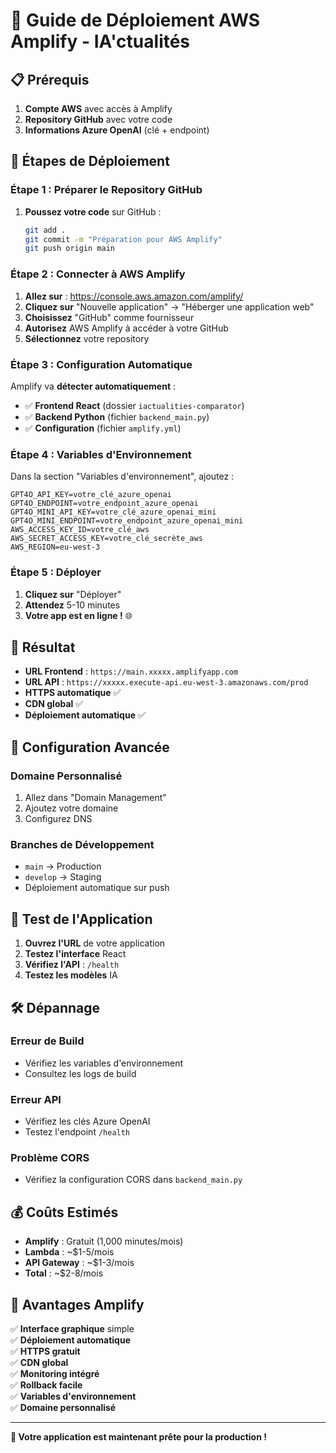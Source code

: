 # 🚀 Guide de Déploiement AWS Amplify - IA'ctualités

## 📋 **Prérequis**

1. **Compte AWS** avec accès à Amplify
2. **Repository GitHub** avec votre code
3. **Informations Azure OpenAI** (clé + endpoint)

## 🎯 **Étapes de Déploiement**

### **Étape 1 : Préparer le Repository GitHub**

1. **Poussez votre code** sur GitHub :
   ```bash
   git add .
   git commit -m "Préparation pour AWS Amplify"
   git push origin main
   ```

### **Étape 2 : Connecter à AWS Amplify**

1. **Allez sur** : https://console.aws.amazon.com/amplify/
2. **Cliquez sur** "Nouvelle application" → "Héberger une application web"
3. **Choisissez** "GitHub" comme fournisseur
4. **Autorisez** AWS Amplify à accéder à votre GitHub
5. **Sélectionnez** votre repository

### **Étape 3 : Configuration Automatique**

Amplify va **détecter automatiquement** :
- ✅ **Frontend React** (dossier `iactualities-comparator`)
- ✅ **Backend Python** (fichier `backend_main.py`)
- ✅ **Configuration** (fichier `amplify.yml`)

### **Étape 4 : Variables d'Environnement**

Dans la section "Variables d'environnement", ajoutez :

```
GPT4O_API_KEY=votre_clé_azure_openai
GPT4O_ENDPOINT=votre_endpoint_azure_openai
GPT4O_MINI_API_KEY=votre_clé_azure_openai_mini
GPT4O_MINI_ENDPOINT=votre_endpoint_azure_openai_mini
AWS_ACCESS_KEY_ID=votre_clé_aws
AWS_SECRET_ACCESS_KEY=votre_clé_secrète_aws
AWS_REGION=eu-west-3
```

### **Étape 5 : Déployer**

1. **Cliquez sur** "Déployer"
2. **Attendez** 5-10 minutes
3. **Votre app est en ligne !** 🌐

## 🎉 **Résultat**

- **URL Frontend** : `https://main.xxxxx.amplifyapp.com`
- **URL API** : `https://xxxxx.execute-api.eu-west-3.amazonaws.com/prod`
- **HTTPS automatique** ✅
- **CDN global** ✅
- **Déploiement automatique** ✅

## 🔧 **Configuration Avancée**

### **Domaine Personnalisé**
1. Allez dans "Domain Management"
2. Ajoutez votre domaine
3. Configurez DNS

### **Branches de Développement**
- `main` → Production
- `develop` → Staging
- Déploiement automatique sur push

## 📱 **Test de l'Application**

1. **Ouvrez l'URL** de votre application
2. **Testez l'interface** React
3. **Vérifiez l'API** : `/health`
4. **Testez les modèles** IA

## 🛠️ **Dépannage**

### **Erreur de Build**
- Vérifiez les variables d'environnement
- Consultez les logs de build

### **Erreur API**
- Vérifiez les clés Azure OpenAI
- Testez l'endpoint `/health`

### **Problème CORS**
- Vérifiez la configuration CORS dans `backend_main.py`

## 💰 **Coûts Estimés**

- **Amplify** : Gratuit (1,000 minutes/mois)
- **Lambda** : ~$1-5/mois
- **API Gateway** : ~$1-3/mois
- **Total** : ~$2-8/mois

## 🎯 **Avantages Amplify**

✅ **Interface graphique** simple  
✅ **Déploiement automatique**  
✅ **HTTPS gratuit**  
✅ **CDN global**  
✅ **Monitoring intégré**  
✅ **Rollback facile**  
✅ **Variables d'environnement**  
✅ **Domaine personnalisé**  

---

**🚀 Votre application est maintenant prête pour la production !** 